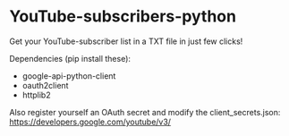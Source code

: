 # YouTube-subscribers-python
Get your YouTube-subscriber list in a TXT file in just few clicks!

Dependencies (pip install these):
- google-api-python-client
- oauth2client
- httplib2

Also register yourself an OAuth secret and modify the client_secrets.json: https://developers.google.com/youtube/v3/
